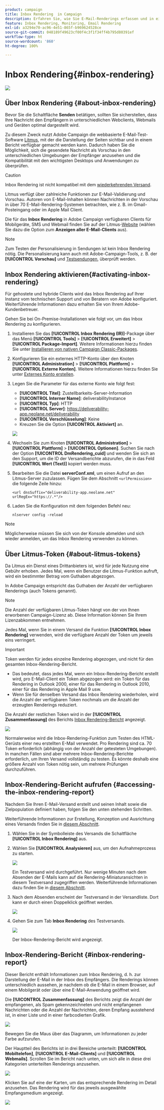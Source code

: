 ```yaml
---
product: campaign
title: Inbox Rendering  in Campaign
description: Erfahren Sie, wie Sie E-Mail-Renderings erfassen und in einem speziellen Bericht verfügbar machen
feature: Inbox Rendering, Monitoring, Email Rendering
exl-id: a3294e70-ac96-4e51-865f-b969624528ce
source-git-commit: 048189f49623cf00f4c3f1f34ff4b795d80391ef
workflow-type: ht
source-wordcount: '860'
ht-degree: 100%

---
```


# Inbox Rendering{#inbox-rendering}

![](../../assets/common.svg)

## Über Inbox Rendering {#about-inbox-rendering}

Bevor Sie die Schaltfläche **Senden** betätigen, sollten Sie sicherstellen, dass Ihre Nachricht den Empfängern in unterschiedlichen Webclients, Webmails und Geräten optimal dargestellt wird.

Zu diesem Zweck nutzt Adobe Campaign die webbasierte E-Mail-Test-Software [Litmus](https://litmus.com/email-testing), mit der die Darstellung der Seiten sichtbar und in einem Bericht verfügbar gemacht werden kann. Dadurch haben Sie die Möglichkeit, sich die gesendete Nachricht als Vorschau in den unterschiedlichen Umgebungen der Empfänger anzusehen und die Kompatibilität mit den wichtigsten Desktops und Anwendungen zu überprüfen.

>[!CAUTION]
>Inbox Rendering ist nicht kompatibel mit dem [wiederkehrenden Versand](communication-channels.md#recurring-delivery).

Litmus verfügt über zahlreiche Funktionen zur E-Mail-Validierung und Vorschau. Autoren von E-Mail-Inhalten können Nachrichten in der Vorschau in über 70 E-Mail-Rendering-Systemen betrachten, wie z. B. im Gmail-Posteingang oder im Apple Mail Client.

Die für das **Inbox Rendering** in Adobe Campaign verfügbaren Clients für Mobilgeräte, SMS und Webmail finden Sie auf der Litmus-[Website](https://litmus.com/email-testing) (wählen Sie dazu die Option zum **Anzeigen aller E-Mail-Clients** aus).

>[!NOTE]
>
>Zum Testen der Personalisierung in Sendungen ist kein Inbox Rendering nötig. Die Personalisierung kann auch mit Adobe-Campaign-Tools, z. B. der **[!UICONTROL Vorschau]** und [Testsendungen](steps-validating-the-delivery.md#sending-a-proof), überprüft werden.

## Inbox Rendering aktivieren{#activating-inbox-rendering}

Für gehostete und hybride Clients wird das Inbox Rendering auf Ihrer Instanz vom technischen Support und von Beratern von Adobe konfiguriert. Weiterführende Informationen dazu erhalten Sie von Ihrem Adobe-Kundenbetreuer.

Gehen Sie bei On-Premise-Installationen wie folgt vor, um das Inbox Rendering zu konfigurieren.

1. Installieren Sie das **[!UICONTROL Inbox Rendering (IR)]**-Package über das Menü **[!UICONTROL Tools]** > **[!UICONTROL Erweitert]** > **[!UICONTROL Package-Import]**. Weitere Informationen hierzu finden Sie unter [Installieren von nativen Campaign Classic-Packages](../../installation/using/installing-campaign-standard-packages.md).
1. Konfigurieren Sie ein externes HTTP-Konto über den Knoten **[!UICONTROL Administration]** > **[!UICONTROL Plattform]** > **[!UICONTROL Externe Konten]**. Weitere Informationen hierzu finden Sie unter [Externes Konto erstellen](../../installation/using/external-accounts.md#creating-an-external-account).
1. Legen Sie die Parameter für das externe Konto wie folgt fest:
   * **[!UICONTROL Titel]**: Zustellbarkeits-Server-Information
   * **[!UICONTROL Interner Name]**: deliverabilityInstance
   * **[!UICONTROL Typ]**: HTTP
   * **[!UICONTROL Server]**: https://deliverability-app.neolane.net/deliverability
   * **[!UICONTROL Verschlüsselung]**: Keine
   * Kreuzen Sie die Option **[!UICONTROL Aktiviert]** an.

   ![](assets/s_tn_inbox_rendering_external-account.png)

1. Wechseln Sie zum Knoten **[!UICONTROL Administration]** > **[!UICONTROL Plattform]** > **[!UICONTROL Optionen]**. Suchen Sie nach der Option **[!UICONTROL DmRendering_cuid]** und wenden Sie sich an den Support, um die ID der Versandberichte abzurufen, die in das Feld **[!UICONTROL Wert (Text)]** kopiert werden muss.
1. Bearbeiten Sie die Datei **serverConf.xml**, um einen Aufruf an den Litmus-Server zuzulassen. Fügen Sie dem Abschnitt `<urlPermission>` die folgende Zeile hinzu:

   ```
   <url dnsSuffix="deliverability-app.neolane.net" urlRegEx="https://.*"/>
   ```

1. Laden Sie die Konfiguration mit dem folgenden Befehl neu:

   ```
   nlserver config -reload
   ```

>[!NOTE]
>
>Möglicherweise müssen Sie sich von der Konsole abmelden und sich wieder anmelden, um das Inbox Rendering verwenden zu können.

## Über Litmus-Token {#about-litmus-tokens}

Da Litmus ein Dienst eines Drittanbieters ist, wird für jede Nutzung eine Gebühr erhoben. Jedes Mal, wenn ein Benutzer die Litmus-Funktion aufruft, wird ein bestimmter Betrag vom Guthaben abgezogen.

In Adobe Campaign entspricht das Guthaben der Anzahl der verfügbaren Renderings (auch Tokens genannt).

>[!NOTE]
>
>Die Anzahl der verfügbaren Litmus-Token hängt von der von Ihnen erworbenen Campaign-Lizenz ab. Diese Information können Sie Ihrem Lizenzabkommen entnehmen.

Jedes Mal, wenn Sie in einem Versand die Funktion **[!UICONTROL Inbox Rendering]** verwenden, wird die verfügbare Anzahl der Token um jeweils eins verringert.

>[!IMPORTANT]
>
>Token werden für jedes einzelne Rendering abgezogen, und nicht für den gesamten Inbox-Rendering-Bericht.
>
>* Das bedeutet, dass jedes Mal, wenn ein Inbox-Rendering-Bericht erstellt wird, pro E-Mail-Client ein Token abgezogen wird: ein Token für das Rendering in Outlook 2000, einer für das Rendering in Outlook 2010, einer für das Rendering in Apple Mail 9 usw.
>* Wenn Sie für denselben Versand das Inbox Rendering wiederholen, wird die Anzahl der verfügbaren Token nochmals um die Anzahl der erzeugten Renderings reduziert.
>


Die Anzahl der restlichen Token wird in der **[!UICONTROL Zusammenfassung]** des Berichts [Inbox Rendering-Bericht](#inbox-rendering-report) angezeigt.

![](assets/s_tn_inbox_rendering_tokens.png)

Normalerweise wird die Inbox-Rendering-Funktion zum Testen des HTML-Gerüsts einer neu erstellten E-Mail verwendet. Pro Rendering sind ca. 70 Token erforderlich (abhängig von der Anzahl der getesteten Umgebungen). In manchen Fällen sind aber mehrere Inbox-Rendering-Berichte erforderlich, um Ihren Versand vollständig zu testen. Es könnte deshalb eine größere Anzahl von Token nötig sein, um mehrere Prüfungen durchzuführen.

## Inbox-Rendering-Bericht aufrufen {#accessing-the-inbox-rendering-report}

Nachdem Sie Ihren E-Mail-Versand erstellt und seinen Inhalt sowie die Zielpopulation definiert haben, folgen Sie den unten stehenden Schritten.

Weiterführende Informationen zur Erstellung, Konzeption und Ausrichtung eines Versands finden Sie in [diesem Abschnitt](about-email-channel.md).

1. Wählen Sie in der Symbolleiste des Versands die Schaltfläche **[!UICONTROL Inbox Rendering]** aus.
1. Wählen Sie **[!UICONTROL Analysieren]** aus, um den Aufnahmeprozess zu starten.

   ![](assets/s_tn_inbox_rendering_button.png)

   Ein Testversand wird durchgeführt. Nur wenige Minuten nach dem Absenden der E-Mails kann auf die Rendering-Miniaturansichten in diesem Testversand zugegriffen werden. Weiterführende Informationen dazu finden Sie in [diesem Abschnitt](steps-validating-the-delivery.md#sending-a-proof).

1. Nach dem Absenden erscheint der Testversand in der Versandliste. Dort kann er durch einen Doppelklick geöffnet werden.

   ![](assets/s_tn_inbox_rendering_delivery_list.png)

1. Gehen Sie zum Tab **Inbox Rendering** des Testversands.

   ![](assets/s_tn_inbox_rendering_tab.png)

   Der Inbox-Rendering-Bericht wird angezeigt.

## Inbox-Rendering-Bericht {#inbox-rendering-report}

Dieser Bericht enthält Informationen zum Inbox Rendering, d. h. zur Darstellung der E-Mail in der Inbox des Empfängers. Die Renderings können unterschiedlich aussehen, je nachdem ob die E-Mail in einem Browser, auf einem Mobilgerät oder über eine E-Mail-Anwendung geöffnet wird.

Die **[!UICONTROL Zusammenfassung]** des Berichts zeigt die Anzahl der empfangenen, als Spam gekennzeichneten und nicht empfangenen Nachrichten oder die Anzahl der Nachrichten, deren Empfang ausstehend ist, in einer Liste und in einer farbcodierten Grafik.

![](assets/s_tn_inbox_rendering_summary.png)

Bewegen Sie die Maus über das Diagramm, um Informationen zu jeder Farbe aufzurufen.

Der Hauptteil des Berichts ist in drei Bereiche unterteilt: **[!UICONTROL Mobiltelefon]**, **[!UICONTROL E-Mail-Clients]** und **[!UICONTROL Webmails]**. Scrollen Sie im Bericht nach unten, um sich alle in diese drei Kategorien unterteilten Renderings anzusehen.

![](assets/s_tn_inbox_rendering_report.png)

Klicken Sie auf eine der Karten, um das entsprechende Rendering im Detail anzusehen. Das Rendering wird für das jeweils ausgewählte Empfangsmedium angezeigt.

![](assets/s_tn_inbox_rendering_example.png)
